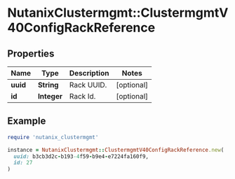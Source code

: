 # NutanixClustermgmt::ClustermgmtV40ConfigRackReference

## Properties

| Name | Type | Description | Notes |
| ---- | ---- | ----------- | ----- |
| **uuid** | **String** | Rack UUID. | [optional] |
| **id** | **Integer** | Rack Id. | [optional] |

## Example

```ruby
require 'nutanix_clustermgmt'

instance = NutanixClustermgmt::ClustermgmtV40ConfigRackReference.new(
  uuid: b3cb3d2c-b193-4f59-b9e4-e7224fa160f9,
  id: 27
)
```

